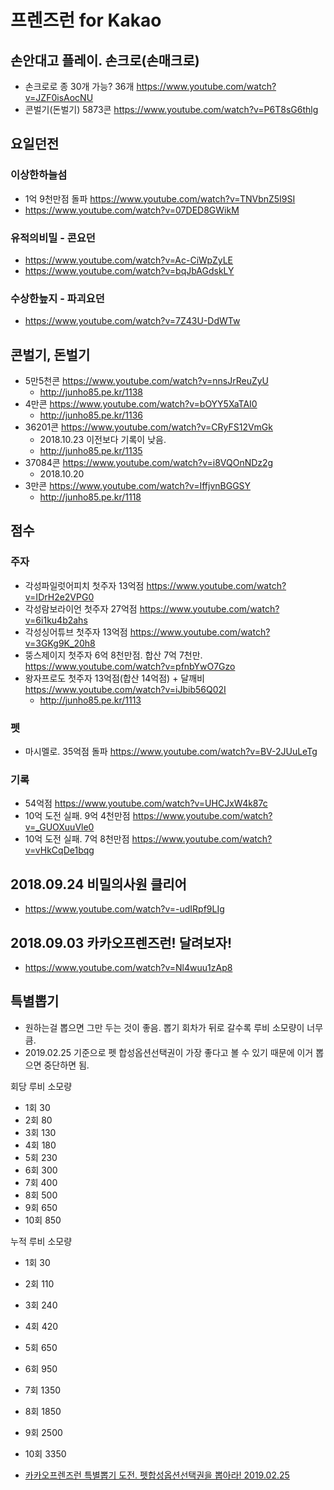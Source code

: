 # 프렌즈런 for Kakao

## 손안대고 플레이. 손크로(손매크로)
* 손크로로 종 30개 가능? 36개 https://www.youtube.com/watch?v=JZF0isAocNU
* 콘벌기(돈벌기) 5873콘 https://www.youtube.com/watch?v=P6T8sG6thlg

## 요일던전
### 이상한하늘섬
* 1억 9천만점 돌파 https://www.youtube.com/watch?v=TNVbnZ5I9SI
* https://www.youtube.com/watch?v=07DED8GWikM

### 유적의비밀 - 콘요던
* https://www.youtube.com/watch?v=Ac-CiWpZyLE
* https://www.youtube.com/watch?v=bqJbAGdskLY

### 수상한늪지 - 파괴요던
* https://www.youtube.com/watch?v=7Z43U-DdWTw

## 콘벌기, 돈벌기
* 5만5천콘 https://www.youtube.com/watch?v=nnsJrReuZyU
  * http://junho85.pe.kr/1138
* 4만콘 https://www.youtube.com/watch?v=bOYY5XaTAI0
  * http://junho85.pe.kr/1136
* 36201콘 https://www.youtube.com/watch?v=CRyFS12VmGk
  * 2018.10.23 이전보다 기록이 낮음.
  * http://junho85.pe.kr/1135
* 37084콘 https://www.youtube.com/watch?v=i8VQOnNDz2g
  * 2018.10.20
* 3만콘 https://www.youtube.com/watch?v=IffjvnBGGSY
  * http://junho85.pe.kr/1118

## 점수
### 주자
* 각성파일럿어피치 첫주자 13억점 https://www.youtube.com/watch?v=IDrH2e2VPG0
* 각성람보라이언 첫주자 27억점 https://www.youtube.com/watch?v=6i1ku4b2ahs
* 각성싱어튜브 첫주자 13억점 https://www.youtube.com/watch?v=3GKg9K_20h8
* 뚱스제이지 첫주자 6억 8천만점. 합산 7억 7천만. https://www.youtube.com/watch?v=pfnbYwO7Gzo
* 왕자프로도 첫주자 13억점(합산 14억점) + 달깨비 https://www.youtube.com/watch?v=iJbib56Q02I
  * http://junho85.pe.kr/1113

### 펫
* 마시멜로. 35억점 돌파 https://www.youtube.com/watch?v=BV-2JUuLeTg

### 기록
* 54억점 https://www.youtube.com/watch?v=UHCJxW4k87c
* 10억 도전 실패. 9억 4천만점 https://www.youtube.com/watch?v=_GUOXuuVle0
* 10억 도전 실패. 7억 8천만점 https://www.youtube.com/watch?v=vHkCqDe1bqg

## 2018.09.24 비밀의사원 클리어
* https://www.youtube.com/watch?v=-udIRpf9LIg

## 2018.09.03 카카오프렌즈런! 달려보자!
* https://www.youtube.com/watch?v=Nl4wuu1zAp8

## 특별뽑기
* 원하는걸 뽑으면 그만 두는 것이 좋음. 뽑기 회차가 뒤로 갈수록 루비 소모량이 너무 큼.
* 2019.02.25 기준으로 펫 합성옵션선택권이 가장 좋다고 볼 수 있기 때문에 이거 뽑으면 중단하면 됨.

 
회당 루비 소모량
* 1회 30
* 2회 80
* 3회 130
* 4회 180
* 5회 230
* 6회 300
* 7회 400
* 8회 500
* 9회 650
* 10회 850

누적 루비 소모량
* 1회 30
* 2회 110
* 3회 240
* 4회 420
* 5회 650
* 6회 950
* 7회 1350
* 8회 1850
* 9회 2500
* 10회 3350

* [카카오프렌즈런 특별뽑기 도전. 펫합성옵션선택권을 뽑아라! 2019.02.25](https://junho85.pe.kr/1249)